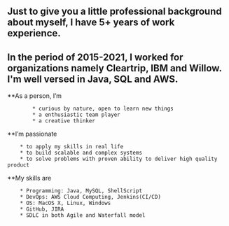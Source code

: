 

## Just to give you a little professional background about myself, I have 5+ years of work experience.
## In the period of 2015-2021, I worked for organizations namely Cleartrip, IBM and Willow. I'm well versed in Java, SQL and AWS.  

**As a person, I’m
```
    	* curious by nature, open to learn new things
    	* a enthusiastic team player
    	* a creative thinker
```

**I’m passionate
```
	* to apply my skills in real life
	* to build scalable and complex systems
	* to solve problems with proven ability to deliver high quality product
```

**My skills are
```
	* Programming: Java, MySQL, ShellScript
	* DevOps: AWS Cloud Computing, Jenkins(CI/CD)
	* OS: MacOS X, Linux, Windows	
	* GitHub, JIRA
	* SDLC in both Agile and Waterfall model
```
